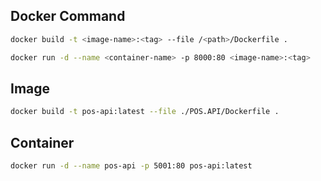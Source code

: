 ## Docker Command

``` bash
docker build -t <image-name>:<tag> --file /<path>/Dockerfile .
```

```bash
docker run -d --name <container-name> -p 8000:80 <image-name>:<tag>
```

## Image

```bash
docker build -t pos-api:latest --file ./POS.API/Dockerfile .
```

## Container

```bash
docker run -d --name pos-api -p 5001:80 pos-api:latest
```

